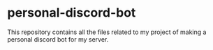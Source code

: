 # personal-discord-bot
This repository contains all the files related to my project of making a personal discord bot for my server.
